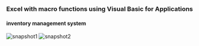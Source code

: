 ### Excel with macro functions using Visual Basic for Applications
#### inventory management system
![snapshot1](https://user-images.githubusercontent.com/85022169/138316271-67c7af26-4bc2-4057-80b2-b16674cb2529.PNG)
![snapshot2](https://user-images.githubusercontent.com/85022169/138316331-bba3fa93-47ae-4767-b453-0d3f4109746e.PNG)
